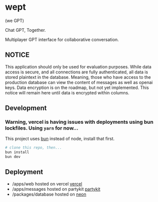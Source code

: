 # wept

(we GPT)

Chat GPT, Together.

Multiplayer GPT interface for collaborative conversation.

## NOTICE

This application should only be used for evaluation purposes. While data access is secure, and all connections are fully authenticated, all data is stored plaintext in the database.
Meaning, those who have access to the production database can view the content of messages as well as openai keys.
Data encryption is on the roadmap, but not yet implemented.
This notice will remain here until data is encrypted within columns.

## Development

### Warning, vercel is having issues with deployments using bun lockfiles. Using `yarn` for now...

This project uses [bun](https://bun.sh) instead of node, install that first.

```bash
# clone this repo, then...
bun install
bun dev
```

## Deployment

- /apps/web hosted on vercel [vercel](https://vercel.com)
- /apps/messages hosted on partykit [partykit](https://docs.partykit.io)
- /packages/database hosted on [neon](https://console.neon.tech/)
